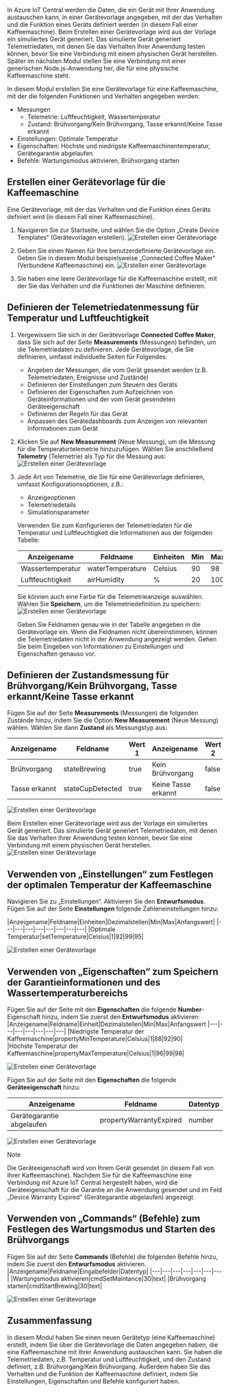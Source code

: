 In Azure IoT Central werden die Daten, die ein Gerät mit Ihrer Anwendung austauschen kann, in einer Gerätevorlage angegeben, mit der das Verhalten und die Funktion eines Geräts definiert werden (in diesem Fall einer Kaffeemaschine). Beim Erstellen einer Gerätevorlage wird aus der Vorlage ein simuliertes Gerät generiert. Das simulierte Gerät generiert Telemetriedaten, mit denen Sie das Verhalten Ihrer Anwendung testen können, bevor Sie eine Verbindung mit einem physischen Gerät herstellen. Später im nächsten Modul stellen Sie eine Verbindung mit einer generischen Node.js-Anwendung her, die für eine physische Kaffeemaschine steht. 

In diesem Modul erstellen Sie eine Gerätevorlage für eine Kaffeemaschine, mit der die folgenden Funktionen und Verhalten angegeben werden:
* Messungen 
    * Telemetrie: Luftfeuchtigkeit, Wassertemperatur
    * Zustand: Brühvorgang/Kein Brühvorgang, Tasse erkannt/Keine Tasse erkannt
* Einstellungen: Optimale Temperatur
* Eigenschaften: Höchste und niedrigste Kaffeemaschinentemperatur, Gerätegarantie abgelaufen
* Befehle: Wartungsmodus aktivieren, Brühvorgang starten


## <a name="create-a-device-template-for-the-coffee-maker"></a>Erstellen einer Gerätevorlage für die Kaffeemaschine
Eine Gerätevorlage, mit der das Verhalten und die Funktion eines Geräts definiert wird (in diesem Fall einer Kaffeemaschine).

1. Navigieren Sie zur Startseite, und wählen Sie die Option „Create Device Templates“ (Gerätevorlagen erstellen).
![Erstellen einer Gerätevorlage](../images/2-device-template-a1.png)

1. Geben Sie einen Namen für Ihre benutzerdefinierte Gerätevorlage ein. Geben Sie in diesem Modul beispielsweise „Connected Coffee Maker“ (Verbundene Kaffeemaschine) ein.
![Erstellen einer Gerätevorlage](../images/2-device-template-a2.png)
 
1. Sie haben eine leere Gerätevorlage für die Kaffeemaschine erstellt, mit der Sie das Verhalten und die Funktionen der Maschine definieren. 

## <a name="define-telemetry-measurement-temperature-and-humidity"></a>Definieren der Telemetriedatenmessung für Temperatur und Luftfeuchtigkeit
1.  Vergewissern Sie sich in der Gerätevorlage **Connected Coffee Maker**, dass Sie sich auf der Seite **Measurements** (Messungen) befinden, um die Telemetriedaten zu definieren. Jede Gerätevorlage, die Sie definieren, umfasst individuelle Seiten für Folgendes:
    * Angeben der Messungen, die vom Gerät gesendet werden (z.B. Telemetriedaten, Ereignisse und Zustände)
    * Definieren der Einstellungen zum Steuern des Geräts
    * Definieren der Eigenschaften zum Aufzeichnen von Geräteinformationen und der vom Gerät gesendeten Geräteeigenschaft
    * Definieren der Regeln für das Gerät
    * Anpassen des Gerätedashboards zum Anzeigen von relevanten Informationen zum Gerät 

1.  Klicken Sie auf **New Measurement** (Neue Messung), um die Messung für die Temperaturtelemetrie hinzuzufügen. Wählen Sie anschließend **Telemetry** (Telemetrie) als Typ für die Messung aus: ![Erstellen einer Gerätevorlage](../images/2-device-template-c.png)

1.  Jede Art von Telemetrie, die Sie für eine Gerätevorlage definieren, umfasst Konfigurationsoptionen, z.B.:
    * Anzeigeoptionen
    * Telemetriedetails
    * Simulationsparameter

    Verwenden Sie zum Konfigurieren der Telemetriedaten für die Temperatur und Luftfeuchtigkeit die Informationen aus der folgenden Tabelle:
    
    |Anzeigename|Feldname|Einheiten|Min|Max|Dezimalstellen|
    |---|---|---|---|---|---|
    |Wassertemperatur|waterTemperature|Celsius|90|98|1|
    |Luftfeuchtigkeit|airHumidity|%|20|100|0|
   
    Sie können auch eine Farbe für die Telemetrieanzeige auswählen. Wählen Sie **Speichern**, um die Telemetriedefinition zu speichern: ![Erstellen einer Gerätevorlage](../images/2-device-template-d.png)

    Geben Sie Feldnamen genau wie in der Tabelle angegeben in die Gerätevorlage ein. Wenn die Feldnamen nicht übereinstimmen, können die Telemetriedaten nicht in der Anwendung angezeigt werden. Gehen Sie beim Eingeben von Informationen zu Einstellungen und Eigenschaften genauso vor. 

## <a name="define-state-measurement-for-brewingnot-brewing-cup-detectedcup-not-detected"></a>Definieren der Zustandsmessung für Brühvorgang/Kein Brühvorgang, Tasse erkannt/Keine Tasse erkannt
Fügen Sie auf der Seite **Measurements** (Messungen) die folgenden Zustände hinzu, indem Sie die Option **New Measurement** (Neue Messung) wählen. Wählen Sie dann **Zustand** als Messungstyp aus:
    
|Anzeigename|Feldname|Wert 1|Anzeigename|Wert 2|Anzeigename|
|---|---|---|---|---|---|
|Brühvorgang|stateBrewing|true|Kein Brühvorgang|false|Kein Brühvorgang|
|Tasse erkannt|stateCupDetected|true|Keine Tasse erkannt|false|Keine Tasse erkannt|

![Erstellen einer Gerätevorlage](../images/2-device-template-f.png)

Beim Erstellen einer Gerätevorlage wird aus der Vorlage ein simuliertes Gerät generiert. Das simulierte Gerät generiert Telemetriedaten, mit denen Sie das Verhalten Ihrer Anwendung testen können, bevor Sie eine Verbindung mit einem physischen Gerät herstellen.
![Erstellen einer Gerätevorlage](../images/2-device-template-m.png)

## <a name="use-settings-to-set-the-optimal-temperature-of-the-coffee-machine"></a>Verwenden von „Einstellungen“ zum Festlegen der optimalen Temperatur der Kaffeemaschine
Navigieren Sie zu „Einstellungen“. Aktivieren Sie den **Entwurfsmodus**. Fügen Sie auf der Seite **Einstellungen** folgende Zahleneinstellungen hinzu:

|Anzeigename|Feldname|Einheiten|Dezimalstellen|Min|Max|Anfangswert|
|---|---|---|---|---|---|---|---|
|Optimale Temperatur|setTemperature|Celsius|1|92|99|95|

![Erstellen einer Gerätevorlage](../images/2-device-template-q.png)

## <a name="use-properties-to-store-warranty-info-and-water-temperature-range"></a>Verwenden von „Eigenschaften“ zum Speichern der Garantieinformationen und des Wassertemperaturbereichs
Fügen Sie auf der Seite mit den **Eigenschaften** die folgende **Number**-Eigenschaft hinzu, indem Sie zuerst den **Entwurfsmodus** aktivieren:
|Anzeigename|Feldname|Einheit|Dezimalstellen|Min|Max|Anfangswert
|---|---|---|---|---|---|---|
|Niedrigste Temperatur der Kaffeemaschine|propertyMinTemperature|Celsius|1|88|92|90|    
|Höchste Temperatur der Kaffeemaschine|propertyMaxTemperature|Celsius|1|96|99|98| 

![Erstellen einer Gerätevorlage](../images/2-device-template-n.png)

Fügen Sie auf der Seite mit den **Eigenschaften** die folgende **Geräteeigenschaft** hinzu:

|Anzeigename|Feldname|Datentyp|
|---|---|---|
|Gerätegarantie abgelaufen|propertyWarrantyExpired|number|
![Erstellen einer Gerätevorlage](../images/2-device-template-u.png)

> [!NOTE]
> Die Geräteeigenschaft wird von Ihrem Gerät gesendet (in diesem Fall von Ihrer Kaffeemaschine). Nachdem Sie für die Kaffeemaschine eine Verbindung mit Azure IoT Central hergestellt haben, wird die Geräteeigenschaft für die Garantie an die Anwendung gesendet und im Feld „Device Warranty Expired“ (Gerätegarantie abgelaufen) angezeigt. 

## <a name="use-commands-to-set-maintenance-mode-and-start-brewing"></a>Verwenden von „Commands“ (Befehle) zum Festlegen des Wartungsmodus und Starten des Brühvorgangs

Fügen Sie auf der Seite **Commands** (Befehle) die folgenden Befehle hinzu, indem Sie zuerst den **Entwurfsmodus** aktivieren.
|Anzeigename|Feldname|Eingabefelder|Datentyp|
|---|---|---|---|---|---|---|
|Wartungsmodus aktivieren|cmdSetMaintance|30|text| 
|Brühvorgang starten|cmdStartBrewing|30|text|

![Erstellen einer Gerätevorlage](../images/2-device-template-s.png)


## <a name="summary"></a>Zusammenfassung

In diesem Modul haben Sie einen neuen Gerätetyp (eine Kaffeemaschine) erstellt, indem Sie über die Gerätevorlage die Daten angegeben haben, die eine Kaffeemaschine mit Ihrer Anwendung austauschen kann. Sie haben die Telemetriedaten, z.B. Temperatur und Luftfeuchtigkeit, und den Zustand definiert, z.B. Brühvorgang/Kein Brühvorgang. Außerdem haben Sie das Verhalten und die Funktion der Kaffeemaschine definiert, indem Sie Einstellungen, Eigenschaften und Befehle konfiguriert haben. 

